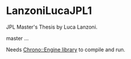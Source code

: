 # LanzoniLucaJPL1
JPL Master's Thesis by Luca Lanzoni.

master ...

Needs [Chrono::Engine library](http://projectchrono.org) to compile and run.
